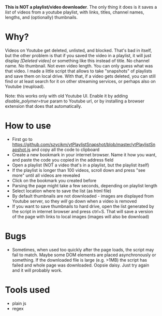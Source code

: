 **This is NOT a playlist/video downloader**. The only thing it does is it saves a *list* of videos from a youtube playlist, with links, titles, channel names, lengths, and (optionally) thumbnails.

# Why?
Videos on Youtube get deleted, unlisted, and blocked. That's bad in itself, but the other problem is that if you saved the video in a playlist, it will just display *\[Deleted video\]* or something like this instead of title. No channel name. No thumbnail. Not even video length. You can only guess what was that video. I made a little script that allows to take "snapshots" of playlists and save them on local drive. With that, if a video gets deleted, you can still find or at least search for it on other streaming services, or perhaps also on Youtube (reupload).

Note: this works only with old Youtube UI. Enable it by adding *disable_polymer=true* param to Youtube url, or by installing a browser extension that does that automatically.

# How to use
* First go to https://github.com/szycikm/ytPlaylistSnapshot/blob/master/ytPlaylistSnapshot.js and copy all the code to clipboard
* Create a new bookmark in your internet browser. Name it how you want, and paste the code you copied in the address field
* Open a playlist (NOT a video that's in a playlist, but the playlist itself)
* If the playlist is longer than 100 videos, scroll down and press "see more" until all videos are revealed
* Click on the bookmark you created before
* Parsing the page might take a few seconds, depending on playlist length
* Select location where to save the list (as html file)
* By default thumbnails are not downloaded - images are displayed from Youtube server, so they *will* go down when a video is removed
* If you want to save thumbnails to hard drive, open the list generated by the script in internet browser and press ctrl+S. That will save a version of the page with links to local images (images will also be download)

# Bugs
* Sometimes, when used too quickly after the page loads, the script may fail to match. Maybe some DOM elements are placed asynchronously or something. If the downloaded file is large (e.g. >1MB) the script has failed and whole page was downloaded. Oopsie daisy. Just try again and it will probably work.

# Tools used
* plain js
* regex
